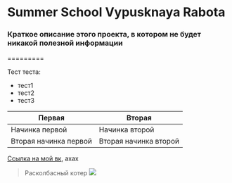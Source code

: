 # Summer School Vypusknaya Rabota
### Краткое описание этого проекта, в котором не будет никакой полезной информации 
=========

Тест теста:
- тест1
- тест2
- тест3

Первая | Вторая
-------|-------
Начинка первой|Начинка второй
Вторая начинка первой|Вторая начинка второй

[Ссылка на мой вк](http://vk.com/mmabmmad), ахах


>Расколбасный котер
![](https://im0-tub-ru.yandex.net/i?id=2ec154b4e475b2370a8d5db7a6ada30b&n=13)

